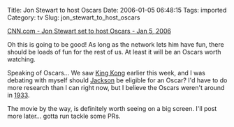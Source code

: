 Title: Jon Stewart to host Oscars
Date: 2006-01-05 06:48:15
Tags: imported
Category: tv
Slug: jon_stewart_to_host_oscars

<a href="http://www.cnn.com/2006/SHOWBIZ/Movies/01/05/film.oscars.reut/index.html">CNN.com - Jon Stewart set to host Oscars - Jan 5, 2006</a>

Oh this is going to be good!  As long as the network lets him have fun, there should be loads of fun for the rest of us.  At least it will be an Oscars worth watching.

Speaking of Oscars...  We saw <a title="Kong" href="http://www.imdb.com/title/tt0360717/">King Kong</a> earlier this week, and I was debating with myself should <a href="http://www.imdb.com/name/nm0001392/">Jackson</a> be eligible for an Oscar?  I'd have to do more research than I can right now, but I believe the Oscars weren't around in <a title="The Original" href="http://www.imdb.com/title/tt0024216/">1933</a>.

The movie by the way, is definitely worth seeing on a big screen.  I'll post more later... gotta run tackle some PRs.
